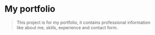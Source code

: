 # My portfolio

> This project is for my portfolio, it contains professional information like about me, skills, experience and contact form.

